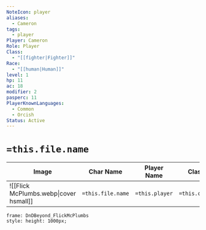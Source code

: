 ```yaml
---
NoteIcon: player
aliases:
  - Cameron
tags:
  - player
Player: Cameron
Role: Player
Class:
  - "[[fighter|Fighter]]"
Race:
  - "[[human|Human]]"
level: 1
hp: 11
ac: 18
modifier: 2
pasperc: 11
PlayerKnownLanguages:
  - Common
  - Orcish
Status: Active
---
```


# `=this.file.name`

| Image                                  | Char Name         | Player Name    | Class         | Race         | Level         |
| -------------------------------------- | ----------------- | -------------- | ------------- | ------------ | ------------- |
| ![[Flick McPlumbs.webp\|cover hsmall]] | `=this.file.name` | `=this.player` | `=this.class` | `=this.race` | `=this.level` |
```custom-frames
frame: DnDBeyond_FlickMcPlumbs
style: height: 1000px;
```

